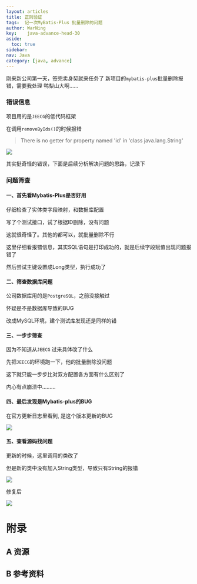 ```yaml
---
layout: articles
title: 正则验证
tags:  记一次MyBatis-Plus 批量删除的问题
author: WarNing
key:    java-advance-head-30
aside:
  toc: true
sidebar:
nav: Java
category: [java, advance]
---
```


刚来新公司第一天，签完卖身契就来任务了
新项目的`mybatis-plus`批量删除报错，需要我处理
鸭梨山大啊……

<!--more-->


### 错误信息

项目用的是`JEECG`的低代码框架

在调用`removeByIds()`的时候报错

> There is no getter for property named 'id' in 'class java.lang.String'

![](https://gitee.com/war-ning/picture/raw/master/blog/Snipaste_2022-03-09_11-57-41.png)

其实挺奇怪的错误，下面是后续分析解决问题的思路，记录下



### 问题筛查



#### 一、首先看Mybatis-Plus是否好用

仔细检查了实体类字段映射，和数据库配置

写了个测试接口，试了根据ID删除，没有问题

这就很奇怪了。其他的都可以，就批量删除不行



这里仔细看报错信息，其实SQL语句是打印成功的，就是后续字段赋值出现问题报错了

然后尝试主键设置成Long类型，执行成功了



#### 二、筛查数据库问题

公司数据库用的是`PostgreSQL`，之前没接触过

怀疑是不是数据库导致的BUG

改成MySQL环境，建个测试库发现还是同样的错



#### 三、一步步筛查

因为不知道从`JEECG` 过来具体改了什么

先把`JEECG`的环境跑一下，他的批量删除没问题

这下就只能一步步比对双方配置各方面有什么区别了

内心有点崩溃中………



#### 四、最后发现是Mybatis-plus的BUG

在官方更新日志里看到, 是这个版本更新的BUG

![](https://gitee.com/war-ning/picture/raw/master/blog/20220314134652.png)





#### 五、查看源码找问题

更新的时候，这里调用的类改了

但是新的类中没有加入String类型，导致只有String的报错

![](https://gitee.com/war-ning/picture/raw/master/blog/20220314135823.png)



修复后

![](https://gitee.com/war-ning/picture/raw/master/blog/20220314135944.png)
# 附录
## A 资源
## B 参考资料

